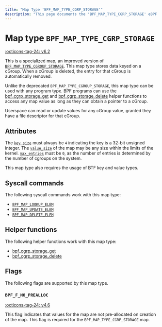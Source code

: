 ```yaml
---
title: "Map Type 'BPF_MAP_TYPE_CGRP_STORAGE'"
description: "This page documents the 'BPF_MAP_TYPE_CGRP_STORAGE' eBPF map type, including its definition, usage, program types that can use it, and examples."
---
```

# Map type `BPF_MAP_TYPE_CGRP_STORAGE`

<!-- [FEATURE_TAG](BPF_MAP_TYPE_CGRP_STORAGE) -->
[:octicons-tag-24: v6.2](https://github.com/torvalds/linux/commit/c4bcfb38a95edb1021a53f2d0356a78120ecfbe4)
<!-- [/FEATURE_TAG] -->

This is a specialized map, an improved version of [`BPF_MAP_TYPE_CGROUP_STORAGE`](BPF_MAP_TYPE_CGROUP_STORAGE.md). This map type stores data keyed on a cGroup. When a cGroup is deleted, the entry for that cGroup is automatically removed.

Unlike the deprecated `BPF_MAP_TYPE_CGROUP_STORAGE`, this map type can be used with any program type. BPF programs can use the [bpf_cgrp_storage_get](../helper-function/bpf_cgrp_storage_get.md) and [bpf_cgrp_storage_delete](../helper-function/bpf_cgrp_storage_delete.md) helper functions to access any map value as long as they can obtain a pointer to a cGroup.

Userspace can read or update values for any cGroup value, granted they have a file descriptor for that cGroup.

## Attributes

The [`key_size`](../syscall/BPF_MAP_CREATE.md#key_size) must always be `4` indicating the key is a 32-bit unsigned integer. The [`value_size`](../syscall/BPF_MAP_CREATE.md#value_size) of the map may be any size within the limits of the kernel. [`max_entries`](../syscall/BPF_MAP_CREATE.md#max_entries) must be `0`, as the number of entries is determined by the number of cgroups on the system.

This map type also requires the usage of BTF key and value types.

## Syscall commands

The following syscall commands work with this map type:

* [`BPF_MAP_LOOKUP_ELEM`](../syscall/BPF_MAP_LOOKUP_ELEM.md)
* [`BPF_MAP_UPDATE_ELEM`](../syscall/BPF_MAP_UPDATE_ELEM.md)
* [`BPF_MAP_DELETE_ELEM`](../syscall/BPF_MAP_DELETE_ELEM.md)

## Helper functions

The following helper functions work with this map type:

<!-- DO NOT EDIT MANUALLY -->
<!-- [MAP_HELPER_FUNC_REF] -->
 * [bpf_cgrp_storage_get](../helper-function/bpf_cgrp_storage_get.md)
 * [bpf_cgrp_storage_delete](../helper-function/bpf_cgrp_storage_delete.md)
<!-- [/MAP_HELPER_FUNC_REF] -->

## Flags

The following flags are supported by this map type.


### `BPF_F_NO_PREALLOC`

[:octicons-tag-24: v4.6](https://github.com/torvalds/linux/commit/6c90598174322b8888029e40dd84a4eb01f56afe)

This flag indicates that values for the map are not pre-allocated on creation of the map. This flag is required for the `BPF_MAP_TYPE_CGRP_STORAGE` map.


